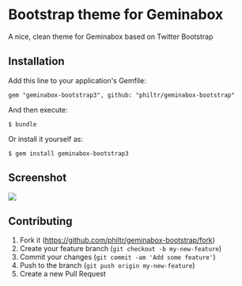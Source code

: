 # Bootstrap theme for Geminabox

A nice, clean theme for Geminabox based on Twitter Bootstrap

## Installation

Add this line to your application's Gemfile:

    gem "geminabox-bootstrap3", github: "philtr/geminabox-bootstrap"

And then execute:

    $ bundle

Or install it yourself as:

    $ gem install geminabox-bootstrap3

## Screenshot

![](http://ovenbits.philtr.net.s3.amazonaws.com/geminabox-bootstrap/screenshot.png)

## Contributing

1. Fork it (<https://github.com/philtr/geminabox-bootstrap/fork>)
2. Create your feature branch (`git checkout -b my-new-feature`)
3. Commit your changes (`git commit -am 'Add some feature'`)
4. Push to the branch (`git push origin my-new-feature`)
5. Create a new Pull Request
